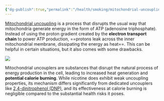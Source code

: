 ```yaml
---
{"dg-publish":true,"permalink":"/health/smoking/mitochondrial-uncoupling/","created":"Jan 05, 2024, 7:57 PM"}
---
```



[Mitochondrial uncoupling](https://www.mdpi.com/2073-4409/8/8/795) is a process that disrupts the usual way that mitochondria generate energy in the form of ATP (adenosine triphosphate). Instead of using the proton gradient created by the **electron transport chain** to power ATP production, ==protons leak across the inner mitochondrial membrane, dissipating the energy as heat==. This can be helpful in certain situations, but it also comes with some drawbacks.

![](https://www.mdpi.com/cells/cells-08-00795/article_deploy/html/images/cells-08-00795-g002.png)

Mitochondrial uncouplers are substances that disrupt the natural process of energy production in the cell, leading to increased heat generation and **potential calorie burning**. While nicotine does exhibit weak uncoupling properties, its mechanism differs significantly from dedicated uncouplers like [2,4-dinitrophenol (DNP)](https://www.ncbi.nlm.nih.gov/pmc/articles/PMC3550200/), and its effectiveness at calorie burning is negligible compared to the substantial health risks it poses.
